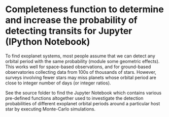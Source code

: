 # Completeness function to determine and increase the probability of detecting transits for Jupyter (IPython Notebook)

To find exoplanet systems, most people assume that we can detect any orbital period with the same probability (module some geometric effects). This works well for space-based observations, and for ground-based observatories collecting data from 100s of thousands of stars. However, surveys involving fewer stars may miss planets whose orbital period are close to integer number of days (or integer ratios).

See the source folder to find the Jupyter Notebook which contains various pre-defined functions altogether used to investigate the detection probabilities of different exoplanet orbital periods around a particular host star by executing Monte-Carlo simulations. 
